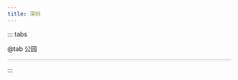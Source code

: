 ```yaml
---
title: 深圳
---
```


::: tabs

@tab 公园

<div class="grid-container">
  <div
    v-for="(item, index) in gongYuanItems"
    :key="index"
    class="grid-item"
  >
    <img :src="item.imageUrl" :alt="item.altText" />
  </div>
</div>

:::

<script setup>
import { ref } from 'vue';

const gongYuanItems = ref([
  { imageUrl: "https://memories.obs.cn-south-1.myhuaweicloud.com/shenzhen/gongyuan/gongyuan-01.webp", altText: "图片1" },
  { imageUrl: "https://memories.obs.cn-south-1.myhuaweicloud.com/shenzhen/gongyuan/gongyuan-02.png", altText: "图片2" },
  { imageUrl: "https://memories.obs.cn-south-1.myhuaweicloud.com/shenzhen/gongyuan/gongyuan-03.jpg", altText: "图片3" },
  { imageUrl: "https://memories.obs.cn-south-1.myhuaweicloud.com/shenzhen/gongyuan/gognyuan-04.jpg", altText: "图片4" },
  { imageUrl: "https://memories.obs.cn-south-1.myhuaweicloud.com/shenzhen/gongyuan/gongyuan-05.jpg", altText: "图片5" },
  { imageUrl: "https://memories.obs.cn-south-1.myhuaweicloud.com/shenzhen/gongyuan/gongyuan-06.jpg", altText: "图片6" },
  { imageUrl: "https://memories.obs.cn-south-1.myhuaweicloud.com/shenzhen/gongyuan/gongyuan-07.jpg", altText: "图片7" },
  { imageUrl: "https://memories.obs.cn-south-1.myhuaweicloud.com/shenzhen/gongyuan/gongyuan-08.jpg", altText: "图片8" },
  { imageUrl: "https://memories.obs.cn-south-1.myhuaweicloud.com/shenzhen/gongyuan/gongyuan-09.jpg", altText: "图片9" },
  { imageUrl: "https://memories.obs.cn-south-1.myhuaweicloud.com/shenzhen/gongyuan/gongyuan-10.jpg", altText: "图片10" },
]);

</script>

<style scoped>
.grid-container {
  display: grid;
  grid-template-columns: repeat(auto-fill, minmax(260px, 1fr));
  gap: .75rem;
  /* padding: 20px; */
}

.grid-item {
  border: 1px solid #ddd;
  border-radius: 8px;
  overflow: hidden;
  box-shadow: 0 2px 4px rgba(0,0,0,0.1);
}

.grid-item img {
  width: 100%;
  object-fit: cover;
  display: block;
}

.caption {
  padding: 10px;
  text-align: center;
  font-family: Arial, sans-serif;
}
</style>